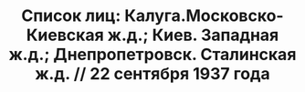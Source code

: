 ---
title: 'Список лиц: Калуга.Московско-Киевская ж.д.; Киев. Западная ж.д.;  Днепропетровск.
  Сталинская ж.д. // 22 сентября 1937 года'
description: РГАСПИ, ф.17, т.3, оп.171, дело 411, лист 97
images:
- /disk/pictures/v03/17-171-411-097.jpg
- /disk/pictures/v03/17-171-411-098.jpg
- /disk/pictures/v03/17-171-411-099.jpg
- /disk/pictures/v03/17-171-411-100.jpg
- /disk/pictures/v03/17-171-411-101.jpg
- /disk/pictures/v03/17-171-411-102.jpg
---